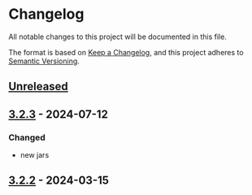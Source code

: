 # Changelog

All notable changes to this project will be documented in this file.

The format is based on [Keep a Changelog](https://keepachangelog.com/en/1.1.0/), and this project adheres
to [Semantic Versioning](https://semver.org/spec/v2.0.0.html).

## [Unreleased]

## [3.2.3] - 2024-07-12


### Changed

* new jars

## [3.2.2] - 2024-03-15

[Unreleased]: https://github.com/rjdverse/rjd3workspace/compare/v3.2.3...HEAD
[3.2.3]: https://github.com/rjdverse/rjd3workspace/compare/v3.2.2...v3.2.3
[3.2.2]: https://github.com/rjdverse/rjd3workspace/releases/tag/v3.2.2
